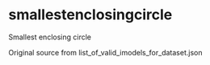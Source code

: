 # smallestenclosingcircle
Smallest enclosing circle

Original source from list_of_valid_imodels_for_dataset.json

